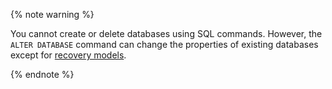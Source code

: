 {% note warning %}

You cannot create or delete databases using SQL commands. However, the `ALTER DATABASE` command can change the properties of existing databases except for [recovery models](https://docs.microsoft.com/en-us/sql/relational-databases/backup-restore/recovery-models-sql-server).

{% endnote %}

